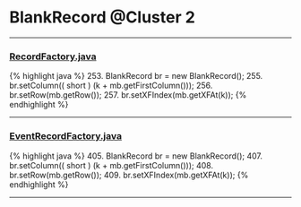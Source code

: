 # BlankRecord @Cluster 2

***

### [RecordFactory.java](https://searchcode.com/codesearch/view/15642481/)
{% highlight java %}
253. BlankRecord br = new BlankRecord();
255. br.setColumn(( short ) (k + mb.getFirstColumn()));
256. br.setRow(mb.getRow());
257. br.setXFIndex(mb.getXFAt(k));
{% endhighlight %}

***

### [EventRecordFactory.java](https://searchcode.com/codesearch/view/15642343/)
{% highlight java %}
405. BlankRecord br = new BlankRecord();
407. br.setColumn(( short ) (k + mb.getFirstColumn()));
408. br.setRow(mb.getRow());
409. br.setXFIndex(mb.getXFAt(k));
{% endhighlight %}

***

